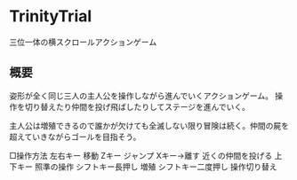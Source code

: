 # TrinityTrial
三位一体の横スクロールアクションゲーム
## 概要
姿形が全く同じ三人の主人公を操作しながら進んでいくアクションゲーム。
操作を切り替えたり仲間を投げ飛ばしたりしてステージを進んでいく。

主人公は増殖できるので誰かが欠けても全滅しない限り冒険は続く。仲間の屍を超えていきながらゴールを目指そう。

□操作方法
左右キー 移動
Zキー ジャンプ
Xキー→離す 近くの仲間を投げる
上下キー 照準の操作
シフトキー長押し 増殖
シフトキー二度押し 操作切り替え
